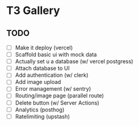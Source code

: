 # T3 Gallery

## TODO

- [ ] Make it deploy (vercel)
- [ ] Scaffold basic ui with mock data
- [ ] Actually set u a database (w/ vercel postgress)
- [ ] Attach database to UI
- [ ] Add authentication (w/ clerk)
- [ ] Add image upload
- [ ] Error management (w/ sentry)
- [ ] Routing/image page (parallel route)
- [ ] Delete button (w/ Server Actions)
- [ ] Analytics (posthog)
- [ ] Ratelimiting (upstash)